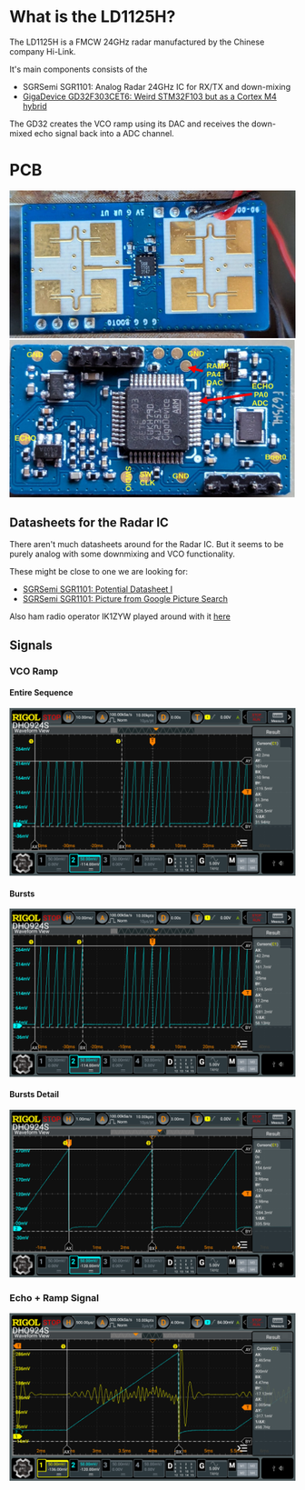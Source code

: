# What is the LD1125H?

The LD1125H is a FMCW 24GHz radar manufactured by the Chinese company Hi-Link.

It's main components consists of the 

- SGRSemi SGR1101: Analog Radar 24GHz IC for RX/TX and down-mixing
- [GigaDevice GD32F303CET6: Weird STM32F103 but as a Cortex M4 hybrid](https://www.mouser.com/datasheet/2/870/GD32F303xx_Datasheet_Rev2_0-3134991.pdf)

The GD32 creates the VCO ramp using its DAC and receives the down-mixed echo signal back into a ADC channel.

# PCB
![PCB Front](./pictures/pcb_front.jpg "PCB Front")
![PCB Back](./pictures/pcb_back.jpg "PCB Back")

## Datasheets for the Radar IC

There aren't much datasheets around for the Radar IC. But it seems to be purely analog with some downmixing and VCO functionality.

These might be close to one we are looking for:

 - [SGRSemi SGR1101: Potential Datasheet I](http://sgrsemi.com/content/?1.html)
 - [SGRSemi SGR1101: Picture from Google Picture Search](https://lh6.googleusercontent.com/proxy/r05ny95lglQSYcCXNK-Gk52xOgZKci5MrmbXd_QxigOGF_YEetxJZ7tkh6nnqJS0jW42gvE5VijN1pj6xdkLYNuQujEQeobe8bvLsVvaPjPO)

Also ham radio operator IK1ZYW played around with it [here](https://ik1zyw.blogspot.com/2023/09/enabling-prescaler-on-hlk-ld1115h-24.html)

## Signals

### VCO Ramp

#### Entire Sequence
![Entire Radar Burst](./pictures/VCO_Ramp.png "Entire Radar Burst")

#### Bursts
![Ranging Bursts](./pictures/VCO_Ramp2.png "Ranging Bursts")

#### Bursts Detail
![Ranging Bursts Detail](./pictures/VCO_Ramp3.png "Ranging Burst Detail")

### Echo + Ramp Signal

![Echo Signal](./pictures/Echo_Signal.png "Echo Signal")
